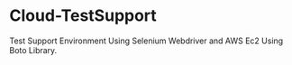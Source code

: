 Cloud-TestSupport
=================

Test Support Environment Using Selenium Webdriver and AWS Ec2 Using Boto Library.
